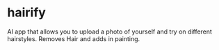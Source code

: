 # hairify
AI app that allows you to upload a photo of yourself and try on different hairstyles.
Removes Hair and adds in painting.
